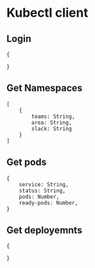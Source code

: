 # Kubectl client

## Login

```
{

}
```

## Get Namespaces

```
[
    {
        teams: String,
        area: String,
        slack: String
    }
]
```

## Get pods

```
{
    service: String,
    status: String,
    pods: Number,
    ready-pods: Number,
}
```

## Get deployemnts

```
{
    
}
```